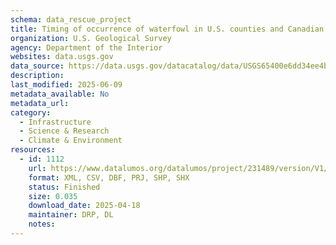 ```yaml
---
schema: data_rescue_project 
title: Timing of occurrence of waterfowl in U.S. counties and Canadian counties, boroughs, census districts, and other populated area designations with modeled exposure status to highly pathogenic avian influenza virus in 2021-2022
organization: U.S. Geological Survey
agency: Department of the Interior
websites: data.usgs.gov
data_source: https://data.usgs.gov/datacatalog/data/USGS65400e6dd34ee4b6e05bc9ba
description: 
last_modified: 2025-06-09
metadata_available: No
metadata_url: 
category:
  - Infrastructure 
  - Science & Research 
  - Climate & Environment 
resources:
  - id: 1112
    url: https://www.datalumos.org/datalumos/project/231489/version/V1/view
    format: XML, CSV, DBF, PRJ, SHP, SHX
    status: Finished
    size: 0.035
    download_date: 2025-04-18
    maintainer: DRP, DL
    notes: 
---
```

